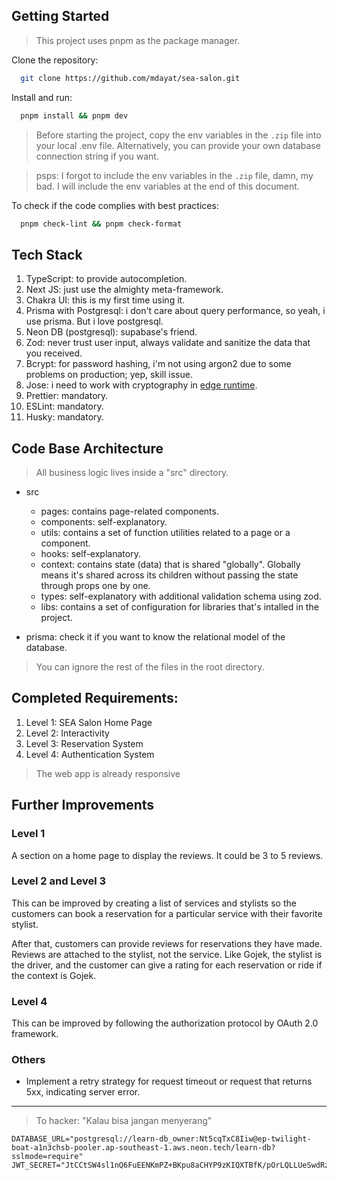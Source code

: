 ## Getting Started

> This project uses pnpm as the package manager.

Clone the repository:

```bash
  git clone https://github.com/mdayat/sea-salon.git
```

Install and run:

```bash
  pnpm install && pnpm dev
```

> Before starting the project, copy the env variables in the `.zip` file into your local .env file. Alternatively, you can provide your own database connection string if you want.

> psps: I forgot to include the env variables in the `.zip` file, damn, my bad. I will include the env variables at the end of this document.

To check if the code complies with best practices:

```bash
  pnpm check-lint && pnpm check-format
```

## Tech Stack

1. TypeScript: to provide autocompletion.
2. Next JS: just use the almighty meta-framework.
3. Chakra UI: this is my first time using it.
4. Prisma with Postgresql: i don't care about query performance, so yeah, i use prisma. But i love postgresql.
5. Neon DB (postgresql): supabase's friend.
6. Zod: never trust user input, always validate and sanitize the data that you received.
7. Bcrypt: for password hashing, i'm not using argon2 due to some problems on production; yep, skill issue.
8. Jose: i need to work with cryptography in [edge runtime](https://vercel.com/docs/functions/runtimes/edge-runtime).
9. Prettier: mandatory.
10. ESLint: mandatory.
11. Husky: mandatory.

## Code Base Architecture

> All business logic lives inside a "src" directory.

- src

  - pages: contains page-related components.
  - components: self-explanatory.
  - utils: contains a set of function utilities related to a page or a component.
  - hooks: self-explanatory.
  - context: contains state (data) that is shared "globally". Globally means it's shared across its children without passing the state through props one by one.
  - types: self-explanatory with additional validation schema using zod.
  - libs: contains a set of configuration for libraries that's intalled in the project.

- prisma: check it if you want to know the relational model of the database.

> You can ignore the rest of the files in the root directory.

## Completed Requirements:

1. Level 1: SEA Salon Home Page
2. Level 2: Interactivity
3. Level 3: Reservation System
4. Level 4: Authentication System

> The web app is already responsive

## Further Improvements

### Level 1

A section on a home page to display the reviews. It could be 3 to 5 reviews.

### Level 2 and Level 3

This can be improved by creating a list of services and stylists so the customers can book a reservation for a particular service with their favorite stylist.

After that, customers can provide reviews for reservations they have made. Reviews are attached to the stylist, not the service. Like Gojek, the stylist is the driver, and the customer can give a rating for each reservation or ride if the context is Gojek.

### Level 4

This can be improved by following the authorization protocol by OAuth 2.0 framework.

### Others

- Implement a retry strategy for request timeout or request that returns 5xx, indicating server error.

---

> To hacker: "Kalau bisa jangan menyerang"
```
DATABASE_URL="postgresql://learn-db_owner:Nt5cqTxC8Iiw@ep-twilight-boat-a1n3chsb-pooler.ap-southeast-1.aws.neon.tech/learn-db?sslmode=require"
JWT_SECRET="JtCCtSW4sl1nQ6FuEENKmPZ+BKpu8aCHYP9zKIQXTBfK/pOrLQLLUeSwdRzverQ80JX7mU64BotZPBxJRKC0XrXPJQ93BlAZuutPN4D8ZTICLM6VHyk3KC8Pitr1jDuFm5abeXhu7QXmGhl4eUdk/pCX5zL39bumVIrcGdxI4/AhrXZFCjTFSiVqmjqvAwX8Y8j4Lb1omW1ECb+fGzhwjTWpF0ojkC3+D/Em8w6q92GHFzYyrxapQGFKnf88Bf17v8WjcegnSFPNWUmm6frAuKp/VcHYwPjyWkyx9snDcjHaCOekSSFW0RzokYdaE1VsM5Yminhhu6B0h81XVfijkg=="
```
